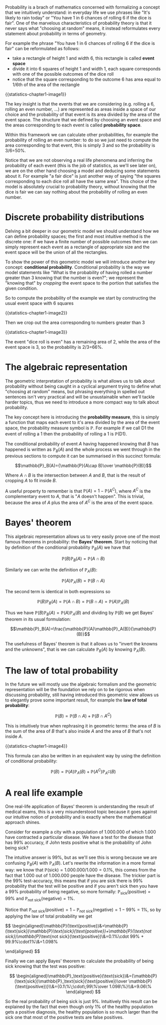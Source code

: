Probability is a brach of mathematics concerned with formalizing a concept that we intuitively understand: in everyday life we use phrases like "It's likely to rain today" or "You have 1 in 6 chances of rolling 6 if the dice is fair". One of the marvelous characteristics of probability theory is that it never says what "choosing at random" means, it instead reformulates every statement about probability in terms of geometry.

For example the phrase "You have 1 in 6 chances of rolling 6 if the dice is fair" can be reformulated as follows:

-   take a rectangle of height 1 and width 6, <label id="label-rectangle">this rectangle</label> is called **event space**
-   divide it into 6 squares of height 1 and width 1, each <label id="label-square">square</label> corresponds with one of the possible outcomes of the dice roll
-   notice that the <label id="label-square6">square corresponding to the outcome 6</label> has area equal to 1/6th of the area of the rectangle

{{statistics-chapter1-image1}}

The key insight is that the events that we are considering (e.g. rolling a 6, rolling an even number, ...) are represented as areas inside a space of our choice and the probability of that event is its area divided by the area of the event space. The structure that we defined by choosing an event space and the areas corresponding to each event is called **probability space**.

Within this framework we can calculate other probabilities, for example the probability of rolling an even number: to do so we just need to compute the <label id="label-even-squares">area corresponding to that event</label>, this is simply 3 and so the probability is 3/6=50%.

Notice that we are not observing a real life phenomena and inferring the probability of each event (this is the job of statistics, as we'll see later on), we are on the other hand choosing a model and deducing some statements about it. For example "a fair dice" is just another way of saying "the squares corresponding to each dice roll all have the same area".
This choice of the model is absolutely crucial to probability theory, without knowing that the dice is fair we can say nothing about the probability of rolling an even number.

# Discrete probability distributions

Delving a bit deeper in our geometric model we should understand how we can define probability spaces; the first and most intuitive method is the discrete one: if we have a finite number of possible outcomes then we can simply represent each event as a rectangle of appropriate size and the event space will be the union of all the rectangles.

To show the power of this geometric model we will introduce another key concept: **conditional probability**. Conditional probability is the way we model statements like "What is the probability of having rolled a number greater than 3 knowing that the number is even?"; we represent the "knowing that" by _cropping_ the event space to the portion that satisfies the given condition.

So to compute the probability of the example we start by constructing the usual event space with 6 squares

{{statistics-chapter1-image2}}

Then we crop out the area corresponding to numbers greater than 3

{{statistics-chapter1-image3}}

The event <label id="label-even-roll3">"dice roll is even"</label> has a <label id="label-remaining-area">remaining area</label> of 2, while the area of the <label id="label-event-space-3">event space</label> is 3, so the probability is 2/3=66%.

# The algebraic representation

The geometric interpretation of probability is what allows us to talk about probability without being caught in a cyclical argument trying to define what "choosing at random" means, but phrasing everything in spelled out sentences isn't very practical and will be unsustainable when we'll tackle harder topics, thus we need to introduce a more compact way to talk about probability.

The key concept here is introducing the **probability measure**, this is simply a function that maps each event to it's area divided by the area of the event space, the probability measure symbol is $\mathbb{P}$. For example if we call $\text{D1}$ the event of rolling a 1 then the probability of rolling a 1 is $\mathbb{P}(\text{D1})$.

The conditional probability of event $A$ having happened knowing that $B$ has happened is written as $\mathbb{P}_B(A)$ and the whole process we went through in the previous sections to compute it can be summarised in this succinct formula:

$$\mathbb{P}_B(A)={\mathbb{P}(A\cap B)\over \mathbb{P}(B)}$$

Where $A\cap B$ is the intersection between $A$ and $B$, that is the result of cropping $A$ to fit inside $B$.

A useful property to remember is that $\mathbb{P}(A)=1-\mathbb{P}(A^C)$, where $A^C$ is the complementary event to $A$, that is "$A$ doesn't happen". This is trivial, because the area of $A$ plus the area of $A^C$ is the area of the event space.

# Bayes' theorem

This algebraic representation allows us to very easily prove one of the most famous theorems in probability: the **Bayes' theorem**. Start by noticing that by definition of the conditional probability $\mathbb{P}_B(A)$ we have that

$$\mathbb{P}(B)\mathbb{P}_B(A)=\mathbb{P}(A\cap B)$$

Similarly we can write the definition of $\mathbb{P}_A(B)$:

$$\mathbb{P}(A)\mathbb{P}_A(B)=\mathbb{P}(B\cap A)$$

The second term is identical in both expressions so

$$\mathbb{P}(B)\mathbb{P}_B(A)=\mathbb{P}(A\cap B)=\mathbb{P}(B\cap A)=\mathbb{P}(A)\mathbb{P}_A(B)$$

Thus we have $\mathbb{P}(B)\mathbb{P}_B(A)=\mathbb{P}(A)\mathbb{P}_A(B)$ and dividing by $\mathbb{P}(B)$ we get Bayes' theorem in its usual formulation:

$$\mathbb{P}_B(A)=\frac{\mathbb{P}(A)\mathbb{P}_A(B)}{\mathbb{P}(B)}$$

The usefulness of Bayes' theorem is that it allows us to "invert the knowns and the unknowns", that is we can calculate $\mathbb{P}_B(A)$ by knowing $\mathbb{P}_A(B)$.

# The law of total probability

In the future we will mostly use the algebraic formalism and the geometric representation will be the foundation we rely on to be rigorous when discussing probability, still having introduced this geometric view allows us to elegantly prove some important result, for example the **law of total probability**:

$$\mathbb{P}(B)=\mathbb{P}(B\cap A)+\mathbb{P}(B\cap A^C)$$

This is intuitively true when rephrasing it in geometric terms: the <label id="label-areaB">area of $B$</label> is the sum of the <label id="label-areaBA">area of $B$ that's also inside $A$</label> and the <label id="label-areaBAC">area of $B$ that's not inside $A$</label>.

{{statistics-chapter1-image4}}

This formula can also be written in an equivalent way by using the definition of conditional probability:

$$\mathbb{P}(B)=\mathbb{P}(A)\mathbb{P}_A(B)+\mathbb{P}(A^C)\mathbb{P}_{A^C}(B)$$

# A real life example

One real-life application of Bayes' theorem is understanding the result of medical exams, this is a very misunderstood topic because it goes against our intuitive notion of probability and is exactly where the mathematical approach shines.

Consider for example a city with a population of 1.000.000 of which 1.000 have contracted a particular disease. We have a test for the disease that has 99% accuracy, if John tests positive what is the probability of John being sick?

The intuitive answer is 99%, but as we'll see this is wrong because we are confusing $\mathbb{P}_B(A)$ with $\mathbb{P}_A(B)$. Let's rewrite the information in a more formal way: we know that $\mathbb{P}(\text{sick})=1.000.000/1.000 = 0.1\%$, this comes from the fact that 1.000 out of 1.000.000 people have the disease.
The trickier part is the 99% test-accuracy, this means that if you are sick there is 99% probability that the test will be positive and if you aren't sick then you have a 99% probability of being negative, so more formally: $\mathbb{P}_\text{sick}(\text{positive})=99\%$ and $\mathbb{P}_\text{not sick}(\text{negative})=1\%$.

Notice that $\mathbb{P}_\text{not sick}(\text{positive})=1-\mathbb{P}_\text{not sick}(\text{negative})=1-99\%=1\%$, so by applying the law of total probability we get

$$
\begin{aligned}\mathbb{P}(\text{positive})&=\mathbb{P}(\text{sick})\mathbb{P}_\text{sick}(\text{positive})+\mathbb{P}(\text{not sick})\mathbb{P}_\text{not sick}(\text{positive})\\&=0.1\%\cdot 99\% + 99.9\%\cdot1\%\\&=1.098\%

\end{aligned}
$$

Finally we can apply Bayes' theorem to calculate the probability of being sick knowing that the test was positive:

$$
\begin{aligned}\mathbb{P}_\text{positive}(\text{sick})&={\mathbb{P}(\text{sick})\mathbb{P}_\text{sick}(\text{positive})\over \mathbb{P}(\text{positive})}\\&={0.1\%\;\cdot\;99\%\over 1.098\%}\\&=9.06\%
\end{aligned}
$$

So the real probability of being sick is just 9%. Intuitively this result can be explained by the fact that even though only 1% of the healthy population gets a positive diagnosis, the healthy population is so much larger than the sick one that most of the positive tests are false positives.
